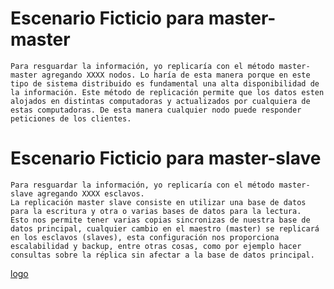 [logo]: http://www.google.com/images/logo.gif

# Escenario Ficticio para master-master

    Para resguardar la información, yo replicaría con el método master-master agregando XXXX nodos. Lo haría de esta manera porque en este tipo de sistema distribuido es fundamental una alta disponibilidad de la información. Este método de replicación permite que los datos esten alojados en distintas computadoras y actualizados por cualquiera de estas computadoras. De esta manera cualquier nodo puede responder peticiones de los clientes.

# Escenario Ficticio para master-slave

    Para resguardar la información, yo replicaría con el método master-slave agregando XXXX esclavos.
    La replicación master slave consiste en utilizar una base de datos para la escritura y otra o varias bases de datos para la lectura.
    Esto nos permite tener varias copias sincronizas de nuestra base de datos principal, cualquier cambio en el maestro (master) se replicará  en los esclavos (slaves), esta configuración nos proporciona escalabilidad y backup, entre otras cosas, como por ejemplo hacer consultas sobre la réplica sin afectar a la base de datos principal.

[logo]